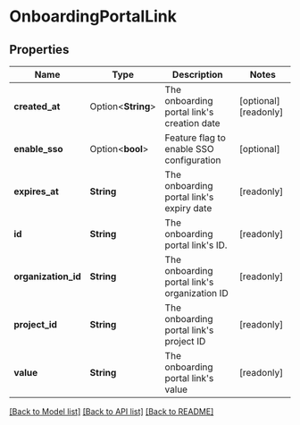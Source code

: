 # OnboardingPortalLink

## Properties

Name | Type | Description | Notes
------------ | ------------- | ------------- | -------------
**created_at** | Option<**String**> | The onboarding portal link's creation date | [optional][readonly]
**enable_sso** | Option<**bool**> | Feature flag to enable SSO configuration | [optional]
**expires_at** | **String** | The onboarding portal link's expiry date | [readonly]
**id** | **String** | The onboarding portal link's ID. | [readonly]
**organization_id** | **String** | The onboarding portal link's organization ID | [readonly]
**project_id** | **String** | The onboarding portal link's project ID | [readonly]
**value** | **String** | The onboarding portal link's value | [readonly]

[[Back to Model list]](../README.md#documentation-for-models) [[Back to API list]](../README.md#documentation-for-api-endpoints) [[Back to README]](../README.md)


